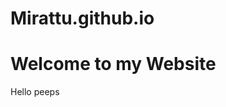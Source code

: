 # Mirattu.github.io
<html>
<head>
  <title>website</title>
</head>
<body>
      <H1>Welcome to my Website</H1>
  <p>Hello peeps</p>
  </body>
  </html>
